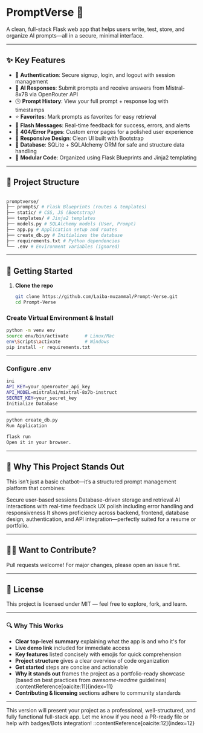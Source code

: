 # PromptVerse 🚀

A clean, full-stack Flask web app that helps users write, test, store, and organize AI prompts—all in a secure, minimal interface.

---

## ✨ Key Features

- 🔐 **Authentication**: Secure signup, login, and logout with session management  
- 🤖 **AI Responses**: Submit prompts and receive answers from Mistral-8x7B via OpenRouter API  
- 🕒 **Prompt History**: View your full prompt + response log with timestamps  
- ⭐ **Favorites**: Mark prompts as favorites for easy retrieval  
- 📨 **Flash Messages**: Real-time feedback for success, errors, and alerts  
- 🚫 **404/Error Pages**: Custom error pages for a polished user experience  
- 📱 **Responsive Design**: Clean UI built with Bootstrap  
- 💾 **Database**: SQLite + SQLAlchemy ORM for safe and structure data handling  
- 🧩 **Modular Code**: Organized using Flask Blueprints and Jinja2 templating  

---

## 📁 Project Structure

```bash

promptverse/
├── prompts/ # Flask Blueprints (routes & templates)
├── static/ # CSS, JS (Bootstrap)
├── templates/ # Jinja2 templates
├── models.py # SQLAlchemy models (User, Prompt)
├── app.py # Application setup and routes
├── create_db.py # Initializes the database
├── requirements.txt # Python dependencies
└── .env # Environment variables (ignored)
```

---

## 🚀 Getting Started

1. **Clone the repo**  
   ```bash
   git clone https://github.com/Laiba-muzammal/Prompt‑Verse.git
   cd Prompt‑Verse
   ```
   
### Create Virtual Environment & Install

```bash
python -m venv env
source env/bin/activate      # Linux/Mac  
env\Scripts\activate         # Windows
pip install -r requirements.txt
```

---

### Configure .env

```bash 
ini
API_KEY=your_openrouter_api_key
API_MODEL=mistralai/mixtral-8x7b-instruct
SECRET_KEY=your_secret_key
Initialize Database
```

---

```bash
python create_db.py
Run Application
```

```bash
flask run
Open it in your browser.
```

---

## 🧠 Why This Project Stands Out
This isn’t just a basic chatbot—it’s a structured prompt management platform that combines:

Secure user-based sessions
Database-driven storage and retrieval
AI interactions with real-time feedback
UX polish including error handling and responsiveness
It shows proficiency across backend, frontend, database design, authentication, and API integration—perfectly suited for a resume or portfolio.

---

## 👩‍💻 Want to Contribute?
Pull requests welcome! For major changes, please open an issue first.

---

## 📝 License
This project is licensed under MIT — feel free to explore, fork, and learn.

---

### 🔍 Why This Works
- **Clear top-level summary** explaining what the app is and who it's for  
- **Live demo link** included for immediate access  
- **Key features** listed concisely with emojis for quick comprehension  
- **Project structure** gives a clear overview of code organization  
- **Get started** steps are concise and actionable  
- **Why it stands out** frames the project as a portfolio-ready showcase (based on best practices from _awesome-readme_ guidelines) :contentReference[oaicite:11]{index=11}  
- **Contributing & licensing** sections adhere to community standards

---

This version will present your project as a professional, well-structured, and fully functional full-stack app. Let me know if you need a PR-ready file or help with badges/Bots integration!
::contentReference[oaicite:12]{index=12}
